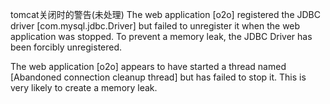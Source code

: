 tomcat关闭时的警告(未处理)
The web application [o2o] registered the JDBC driver [com.mysql.jdbc.Driver] but failed to unregister it when the web application was stopped. To prevent a memory leak, the JDBC Driver has been forcibly unregistered.

The web application [o2o] appears to have started a thread named [Abandoned connection cleanup thread] but has failed to stop it. This is very likely to create a memory leak.
